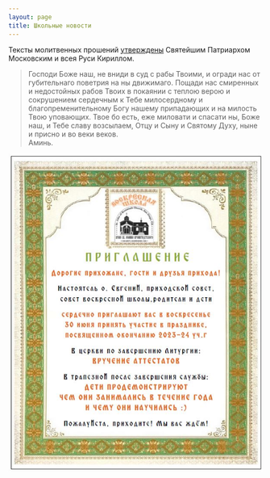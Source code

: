 ```yaml
---
layout: page
title: Школьные новости
---
```


Тексты молитвенных прошений [утверждены](http://www.patriarchia.ru/db/text/5610433.html) Святейшим Патриархом Московским и всея Руси Кириллом.

>Господи Боже наш, не вниди в суд с рабы Твоими, и огради нас от губительнаго поветрия на ны движимаго. Пощади нас смиренных и недостойных рабов Твоих в покаянии с теплою верою и сокрушением сердечным к Тебе милосердному и благопременительному Богу нашему припадающих и на милость Твою уповающих. Твое бо есть, еже миловати и спасати ны, Боже наш, и Тебе славу возсылаем, Отцу и Сыну и Святому Духу, ныне и присно и во веки веков.<br />
Аминь.


![Школа](/assets/img/2024-School_Year_Closing_Invite.jpg)
